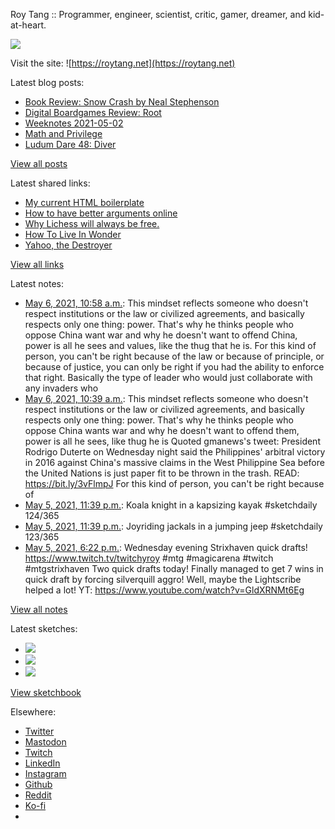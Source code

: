 Roy Tang :: Programmer, engineer, scientist, critic, gamer, dreamer, and kid-at-heart.

![](https://roytang.net/static/img/profile.jpg)

Visit the site: ![https://roytang.net](https://roytang.net)

Latest blog posts:

- [Book Review: Snow Crash by Neal Stephenson](https://roytang.net/2021/05/snow-crash/)
- [Digital Boardgames Review: Root](https://roytang.net/2021/05/root/)
- [Weeknotes 2021-05-02](https://roytang.net/2021/05/weeknotes-2021-05-02/)
- [Math and Privilege](https://roytang.net/2021/04/math-privilege/)
- [Ludum Dare 48: Diver](https://roytang.net/2021/04/ludum-dare-48-diver/)

[View all posts](https://roytang.net/blog)

Latest shared links:

- [My current HTML boilerplate](https://roytang.net/2021/05/my-current-html-boilerplate/)
- [How to have better arguments online](https://roytang.net/2021/04/how-to-have-better-arguments-online/)
- [Why Lichess will always be free.](https://roytang.net/2021/04/why-lichess-will-always-be-free/)
- [How To Live In Wonder](https://roytang.net/2021/04/how-to-live-in-wonder/)
- [Yahoo, the Destroyer](https://roytang.net/2021/04/yahoo-the-destroyer/)

[View all links](https://roytang.net/links)

Latest notes:

- [May 6, 2021, 10:58 a.m.](https://roytang.net/2021/05/gx3wfyz/): This mindset reflects someone who doesn&#x27;t respect institutions or the law or civilized agreements, and basically respects only one thing: power. That&#x27;s why he thinks people who oppose China want war and why he doesn&#x27;t want to offend China, power is all he sees and values, like the thug that he is. For this kind of person, you can&#x27;t be right because of the law or because of principle, or because of justice, you can only be right if you had the ability to enforce that right. Basically the type of leader who would just collaborate with any invaders who
- [May 6, 2021, 10:39 a.m.](https://roytang.net/2021/05/1390134185222832132/): This mindset reflects someone who doesn&#x27;t respect institutions or the law or civilized agreements, and basically respects only one thing: power. That&#x27;s why he thinks people who oppose China wants war and why he doesn&#x27;t want to offend them, power is all he sees, like thug he is Quoted gmanews&#x27;s tweet: President Rodrigo Duterte on Wednesday night said the Philippines&#x27; arbitral victory in 2016 against China&#x27;s massive claims in the West Philippine Sea before the United Nations is just paper fit to be thrown in the trash. READ: https://bit.ly/3vFlmpJ For this kind of person, you can&#x27;t be right because of
- [May 5, 2021, 11:39 p.m.](https://roytang.net/2021/05/1389968031023988739/): Koala knight in a kapsizing kayak #sketchdaily 124/365
- [May 5, 2021, 11:39 p.m.](https://roytang.net/2021/05/1389967911674990597/): Joyriding jackals in a jumping jeep #sketchdaily 123/365
- [May 5, 2021, 6:22 p.m.](https://roytang.net/2021/05/1389888129239339012/): Wednesday evening Strixhaven quick drafts! https://www.twitch.tv/twitchyroy #mtg #magicarena #twitch #mtgstrixhaven Two quick drafts today! Finally managed to get 7 wins in quick draft by forcing silverquill aggro! Well, maybe the Lightscribe helped a lot! YT: https://www.youtube.com/watch?v=GldXRNMt6Eg

[View all notes](https://roytang.net/notes)

Latest sketches:


- ![](https://roytang.net/media/cache/e6/73/e6738b9bdb2f251907558a32e05d6f20.jpg)
- ![](https://roytang.net/media/cache/a6/70/a6705729a54466a5c8d8737eac81c799.jpg)
- ![](https://roytang.net/media/cache/24/98/249841a890af3d3e3574e8859485d847.jpg)

[View sketchbook](https://roytang.net/albums/sketchbook)


Elsewhere:

- [Twitter](https://twitter.com/roytang)
- [Mastodon](https://mastodon.technology/@roytang)
- [Twitch](https://twitch.tv/twitchyroy)
- [LinkedIn](https://www.linkedin.com/in/roytang)
- [Instagram](https://instagram.com/roytang0400)
- [Github](https://github.com/roytang)
- [Reddit](https://reddit.com/u/hungryroy)
- [Ko-fi](https://ko-fi.com/roytang)
- [](mailto:hello@roytang.net)